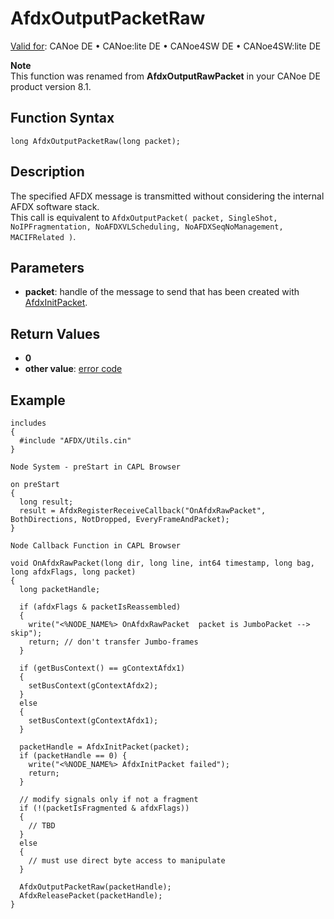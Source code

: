 # AfdxOutputPacketRaw

[Valid for](../../../Shared/FeatureAvailability.md): CANoe DE • CANoe:lite DE • CANoe4SW DE • CANoe4SW:lite DE

**Note**  
This function was renamed from **AfdxOutputRawPacket** in your CANoe DE product version 8.1.

## Function Syntax

```plaintext
long AfdxOutputPacketRaw(long packet);
```

## Description

The specified AFDX message is transmitted without considering the internal AFDX software stack.  
This call is equivalent to `AfdxOutputPacket( packet, SingleShot, NoIPFragmentation, NoAFDXVLScheduling, NoAFDXSeqNoManagement, MACIFRelated )`.

## Parameters

- **packet**: handle of the message to send that has been created with [AfdxInitPacket](CAPLfunctionAfdxInitPacket.md).

## Return Values

- **0**
- **other value**: [error code](../CAPLfunctionsAFDXErrorCodes.md)

## Example

```plaintext
includes
{
  #include "AFDX/Utils.cin"
}

Node System - preStart in CAPL Browser

on preStart
{
  long result;
  result = AfdxRegisterReceiveCallback("OnAfdxRawPacket", BothDirections, NotDropped, EveryFrameAndPacket);
}

Node Callback Function in CAPL Browser

void OnAfdxRawPacket(long dir, long line, int64 timestamp, long bag, long afdxFlags, long packet)
{
  long packetHandle;

  if (afdxFlags & packetIsReassembled)
  {
    write("<%NODE_NAME%> OnAfdxRawPacket  packet is JumboPacket --> skip");
    return; // don't transfer Jumbo-frames
  }

  if (getBusContext() == gContextAfdx1)
  {
    setBusContext(gContextAfdx2);
  }
  else
  {
    setBusContext(gContextAfdx1);
  }

  packetHandle = AfdxInitPacket(packet);
  if (packetHandle == 0) {
    write("<%NODE_NAME%> AfdxInitPacket failed");
    return;
  }

  // modify signals only if not a fragment
  if (!(packetIsFragmented & afdxFlags))
  {
    // TBD
  }
  else
  {
    // must use direct byte access to manipulate
  }

  AfdxOutputPacketRaw(packetHandle);
  AfdxReleasePacket(packetHandle);
}
```
